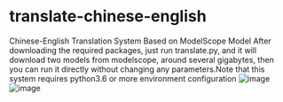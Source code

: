 # translate-chinese-english
Chinese-English Translation System Based on ModelScope Model
After downloading the required packages, just run translate.py, and it will download two models from modelscope, around several gigabytes, then you can run it directly without changing any parameters.Note that this system requires python3.6 or more environment configuration
![image](https://github.com/user-attachments/assets/428cdffb-13e7-476d-aa41-b3f17d09eada)
![image](https://github.com/user-attachments/assets/bd300b69-4358-4f3f-beb7-29efe754a943)
